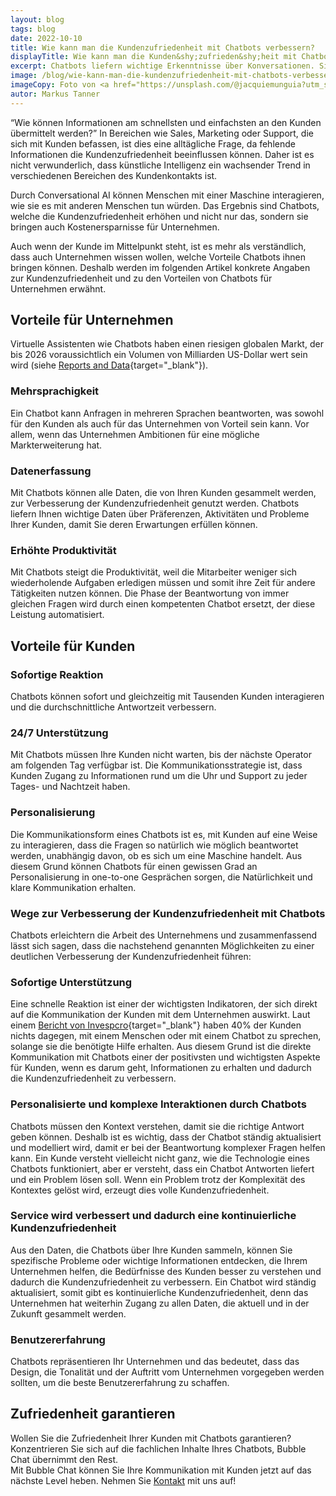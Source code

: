 ```yaml
---
layout: blog
tags: blog
date: 2022-10-10
title: Wie kann man die Kundenzufriedenheit mit Chatbots verbessern?
displayTitle: Wie kann man die Kunden&shy;zufrieden&shy;heit mit Chatbots verbessern?
excerpt: Chatbots liefern wichtige Erkenntnisse über Konversationen. Sie optimieren Prozesse in Unternehmen und sorgen für grössere Zufriedenheit Ihrer Kunden.
image: /blog/wie-kann-man-die-kundenzufriedenheit-mit-chatbots-verbessern/happy.jpg
imageCopy: Foto von <a href="https://unsplash.com/@jacquiemunguia?utm_source=unsplash&utm_medium=referral&utm_content=creditCopyText">Jacqueline Munguía</a> auf <a href="https://unsplash.com/de/fotos/1pAwJiCD60c?utm_source=unsplash&utm_medium=referral&utm_content=creditCopyText">Unsplash</a>
autor: Markus Tanner
---
```


“Wie können Informationen am schnellsten und einfachsten an den Kunden übermittelt werden?” In Bereichen wie Sales, Marketing oder Support, die sich mit Kunden befassen, ist dies eine alltägliche Frage, da fehlende Informationen die Kundenzufriedenheit beeinflussen können. Daher ist es nicht verwunderlich, dass künstliche Intelligenz ein wachsender Trend in verschiedenen Bereichen des Kundenkontakts ist.

Durch Conversational AI können Menschen mit einer Maschine interagieren, wie sie es mit anderen Menschen tun würden. Das Ergebnis sind Chatbots, welche die Kundenzufriedenheit erhöhen und nicht nur das, sondern sie bringen auch Kostenersparnisse für Unternehmen.

Auch wenn der Kunde im Mittelpunkt steht, ist es mehr als verständlich, dass auch Unternehmen wissen wollen, welche Vorteile Chatbots ihnen bringen können. Deshalb werden im folgenden Artikel konkrete Angaben zur Kundenzufriedenheit und zu den Vorteilen von Chatbots für Unternehmen erwähnt.

## Vorteile für Unternehmen

Virtuelle Assistenten wie Chatbots haben einen riesigen globalen Markt, der bis 2026 voraussichtlich ein Volumen von Milliarden US-Dollar wert sein wird (siehe [Reports and Data](https://www.reportsanddata.com/report-detail/chatbot-market){target="_blank"}).

### Mehrsprachigkeit

Ein Chatbot kann Anfragen in mehreren Sprachen beantworten, was sowohl für den Kunden als auch für das Unternehmen von Vorteil sein kann. Vor allem, wenn das Unternehmen Ambitionen für eine mögliche Markterweiterung hat.

### Datenerfassung

Mit Chatbots können alle Daten, die von Ihren Kunden gesammelt werden, zur Verbesserung der Kundenzufriedenheit genutzt werden. Chatbots liefern Ihnen wichtige Daten über Präferenzen, Aktivitäten und Probleme Ihrer Kunden, damit Sie deren Erwartungen erfüllen können.

### Erhöhte Produktivität

Mit Chatbots steigt die Produktivität, weil die Mitarbeiter weniger sich wiederholende Aufgaben erledigen müssen und somit ihre Zeit für andere Tätigkeiten nutzen können. Die Phase der Beantwortung von immer gleichen Fragen wird durch einen kompetenten Chatbot ersetzt, der diese Leistung automatisiert.

## Vorteile für Kunden

### Sofortige Reaktion

Chatbots können sofort und gleichzeitig mit Tausenden Kunden interagieren und die durchschnittliche Antwortzeit verbessern.

### 24/7 Unterstützung

Mit Chatbots müssen Ihre Kunden nicht warten, bis der nächste Operator am folgenden Tag verfügbar ist. Die Kommunikationsstrategie ist, dass Kunden Zugang zu Informationen rund um die Uhr und Support zu jeder Tages- und Nachtzeit haben.

### Personalisierung

Die Kommunikationsform eines Chatbots ist es, mit Kunden auf eine Weise zu interagieren, dass die Fragen so natürlich wie möglich beantwortet werden, unabhängig davon, ob es sich um eine Maschine handelt. Aus diesem Grund können Chatbots für einen gewissen Grad an Personalisierung in one-to-one Gesprächen sorgen, die Natürlichkeit und klare Kommunikation erhalten.

### Wege zur Verbesserung der Kundenzufriedenheit mit Chatbots

Chatbots erleichtern die Arbeit des Unternehmens und zusammenfassend lässt sich sagen, dass die nachstehend genannten Möglichkeiten zu einer deutlichen Verbesserung der Kundenzufriedenheit führen:

### Sofortige Unterstützung

Eine schnelle Reaktion ist einer der wichtigsten Indikatoren, der sich direkt auf die Kommunikation der Kunden mit dem Unternehmen auswirkt. Laut einem [Bericht von Invespcro](https://www.invespcro.com/blog/chatbots-customer-service/){target="_blank"} haben 40% der Kunden nichts dagegen, mit einem Menschen oder mit einem Chatbot zu sprechen, solange sie die benötigte Hilfe erhalten. Aus diesem Grund ist die direkte Kommunikation mit Chatbots einer der positivsten und wichtigsten Aspekte für Kunden, wenn es darum geht, Informationen zu erhalten und dadurch die Kundenzufriedenheit zu verbessern.

### Personalisierte und komplexe Interaktionen durch Chatbots

Chatbots müssen den Kontext verstehen, damit sie die richtige Antwort geben können. Deshalb ist es wichtig, dass der Chatbot ständig aktualisiert und modelliert wird, damit er bei der Beantwortung komplexer Fragen helfen kann. Ein Kunde versteht vielleicht nicht ganz, wie die Technologie eines Chatbots funktioniert, aber er versteht, dass ein Chatbot Antworten liefert und ein Problem lösen soll. Wenn ein Problem trotz der Komplexität des Kontextes gelöst wird, erzeugt dies volle Kundenzufriedenheit.

### Service wird verbessert und dadurch eine kontinuierliche Kundenzufriedenheit

Aus den Daten, die Chatbots über Ihre Kunden sammeln, können Sie spezifische Probleme oder wichtige Informationen entdecken, die Ihrem Unternehmen helfen, die Bedürfnisse des Kunden besser zu verstehen und dadurch die Kundenzufriedenheit zu verbessern. Ein Chatbot wird ständig aktualisiert, somit gibt es kontinuierliche Kundenzufriedenheit, denn das Unternehmen hat weiterhin Zugang zu allen Daten, die aktuell und in der Zukunft gesammelt werden.

### Benutzererfahrung

Chatbots repräsentieren Ihr Unternehmen und das bedeutet, dass das Design, die Tonalität und der Auftritt vom Unternehmen vorgegeben werden sollten, um die beste Benutzererfahrung zu schaffen.

## Zufriedenheit garantieren

Wollen Sie die Zufriedenheit Ihrer Kunden mit Chatbots garantieren?<br/>Konzentrieren Sie sich auf die fachlichen Inhalte Ihres Chatbots, Bubble Chat übernimmt den Rest.<br/>Mit Bubble Chat können Sie Ihre Kommunikation mit Kunden jetzt auf das nächste Level heben. Nehmen Sie [Kontakt](/kontakt/) mit uns auf!
